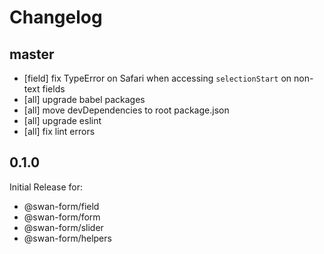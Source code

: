 # Changelog

## master

- [field] fix TypeError on Safari when accessing `selectionStart` on non-text fields
- [all] upgrade babel packages
- [all] move devDependencies to root package.json
- [all] upgrade eslint
- [all] fix lint errors

## 0.1.0

Initial Release for:

- @swan-form/field
- @swan-form/form
- @swan-form/slider
- @swan-form/helpers
